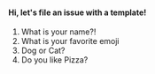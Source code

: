 #### Hi, let's file an issue with a template!


1) What is your name?!
2) What is your favorite emoji
3) Dog or Cat?
4) Do you like Pizza?
